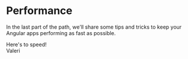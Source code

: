 # Performance

In the last part of the path, we'll share some tips and tricks to keep your Angular apps performing as fast as possible.

Here's to speed!  
Valeri
